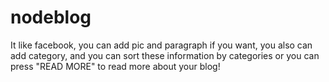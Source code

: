 # nodeblog

It like facebook, you can add pic and paragraph if you want, you also can add category, and you can sort these information by categories or you can press "READ MORE" to read more about your blog!
